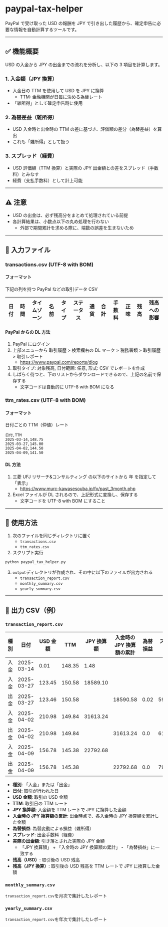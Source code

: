 # paypal-tax-helper

PayPal で受け取った USD の報酬を JPY で引き出した履歴から、確定申告に必要な情報を自動計算するツールです。

---

## ✅ 機能概要

USD の入金から JPY の出金までの流れを分析し、以下の 3 項目を計算します。

### 1. 入金額（JPY 換算）

- 入金日の TTM を使用して USD を JPY に換算
  - TTM: 金融機関が日毎に決める為替レート
- 「雑所得」として確定申告時に使用

### 2. 為替差益（雑所得）

- USD 入金時と出金時の TTM の差に基づき、評価額の差分（為替差益）を算出
- これも「雑所得」として扱う

### 3. スプレッド（経費）

- USD 評価額（TTM 換算）と実際の JPY 出金額との差をスプレッド（手数料）とみなす
- 経費（支払手数料）として計上可能

---

## ⚠ 注意

- USD の出金は、必ず残高分をまとめて処理されている前提
- 各計算結果は、小数点以下の丸め処理を行わない
  - 外部で期間累計を求める際に、端数の誤差を生まないため

---

## 📝 入力ファイル

### transactions.csv (UTF-8 with BOM)

#### フォーマット

下記の列を持つ PayPal などの取引データ CSV

| 日付 | 時間 | タイムゾーン | 名前 | タイプ | ステータス | 通貨 | 合計 | 手数料 | 正味 | 残高 | 残高への影響 |
| ---- | ---- | ------------ | ---- | ------ | ---------- | ---- | ---- | ------ | ---- | ---- | ------------ |

#### PayPal からの DL 方法

1. PayPal にログイン
2. 上部メニューから 取引履歴 > 検索欄右の DL マーク > 税務署類 > 取引履歴 > 取引レポート
   - <https://www.paypal.com/reports/dlog>
3. 取引タイプ: 対象残高, 日付範囲: 任意, 形式: CSV でレポートを作成
4. しばらく待つと、下のリストからダウンロードできるので、上記の名前で保存する
   - 文字コードは自動的に UTF-8 with BOM になる

### ttm_rates.csv (UTF-8 with BOM)

#### フォーマット

日付ごとの TTM（仲値）レート

```csv
日付,TTM
2025-03-14,148.75
2025-03-27,145.00
2025-04-02,144.50
2025-04-09,141.50
```

#### DL 方法

1. 三菱 UFJ リサーチ&コンサルティング の以下のサイトから 年 を指定して「表示」
   - <https://www.murc-kawasesouba.jp/fx/past_3month.php>
2. Excel ファイルが DL されるので、上記形式に変換し、保存する
   - 文字コードを UTF-8 with BOM にすること

---

## 🚀 使用方法

1. 次のファイルを同じディレクトリに置く
   - `transactions.csv`
   - `ttm_rates.csv`
2. スクリプト実行

```bash
python paypal_tax_helper.py
```

3. `output`ディレクトリが作成され、その中に以下のファイルが出力される
   - `transaction_report.csv`
   - `monthly_summary.csv`
   - `yearly_summary.csv`

---

## 📄 出力 CSV（例）

### `transaction_report.csv`

| 種別 | 日付       | USD 金額 | TTM    | JPY 換算額 | 入金時の JPY 換算額の累計 | 為替損益 | スプレッド | 実際の出金額 | 残高（USD） | 残高（JPY 換算） |
| ---- | ---------- | -------- | ------ | ---------- | ------------------------- | -------- | ---------- | ------------ | ----------- | ---------------- |
| 入金 | 2025-03-14 | 0.01     | 148.35 | 1.48       |                           |          |            |              | 0.01        | 1.48             |
| 入金 | 2025-03-27 | 123.45   | 150.58 | 18589.10   |                           |          |            |              | 123.46      | 18590.61         |
| 出金 | 2025-03-27 | 123.46   | 150.58 |            | 18590.58                  | 0.02     | 590.61     | 18000        | 0.0         | 0.0              |
| 入金 | 2025-04-02 | 210.98   | 149.84 | 31613.24   |                           |          |            |              | 210.98      | 31613.24         |
| 出金 | 2025-04-02 | 210.98   | 149.84 |            | 31613.24                  | 0.0      | 613.24     | 31000        | 0.0         | 0.0              |
| 入金 | 2025-04-09 | 156.78   | 145.38 | 22792.68   |                           |          |            |              | 156.78      | 22792.68         |
| 出金 | 2025-04-09 | 156.78   | 145.38 |            | 22792.68                  | 0.0      | 792.68     | 22000        | 0.0         | 0.0              |

- **種別**: 「入金」または「出金」
- **日付**: 取引が行われた日
- **USD 金額**: 取引の USD 金額
- **TTM**: 取引日の TTM レート
- **JPY 換算額**: 入金額を TTM レートで JPY に換算した金額
- **入金時の JPY 換算額の累計**: 出金時点で、各入金時の JPY 換算額を累計した金額
- **為替損益**: 為替変動による損益（雑所得）
- **スプレッド**: 出金手数料（経費）
- **実際の出金額**: 引き落とされた実際の JPY 金額
  - 「JPY 換算額」 + 「入金時の JPY 換算額の累計」 - 「為替損益」に一致する
- **残高（USD）**: 取引後の USD 残高
- **残高（JPY 換算）**: 取引後の USD 残高を TTM レートで JPY に換算した金額

### `monthly_summary.csv`

`transaction_report.csv`を月次で集計したレポート

### `yearly_summary.csv`

`transaction_report.csv`を年次で集計したレポート
